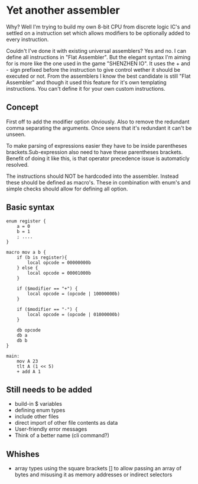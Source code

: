 # Yet another assembler
Why? Well I'm trying to build my own 8-bit CPU from discrete logic IC's and settled on a instruction set which allows modifiers to be optionally added to every instruction.

Couldn't I've done it with existing universal assemblers? Yes and no. I can define all instructions in "Flat Assembler". But the elegant syntax I'm aiming for is more like the one used in the game "SHENZHEN IO". It uses the + and - sign prefixed before the instruction to give control wether it should be executed or not. From the assemblers I know the best candidate is still "Flat Assembler" and though it used this feature for it's own templating instructions. You can't define it for your own custom instructions.

## Concept
First off to add the modifier option obviously. Also to remove the redundant comma separating the arguments. Once seens that it's redundant it can't be unseen.

To make parsing of expressions easier they have to be inside parentheses brackets.Sub-expression also need to have these parentheses brackets. Benefit of doing it like this, is that operator precedence issue is automaticly resolved.

The instructions should NOT be hardcoded into the assembler. Instead these should be defined as macro's. These in combination with enum's and simple checks should allow for defining all option.

## Basic syntax
```
enum register {
    a = 0
    b = 1
    ; ....
}

macro mov a b {
    if (b is register){
        local opcode = 00000000b
    } else {
        local opcode = 00001000b
    }

    if ($modifier == "+") {
        local opcode = (opcode | 10000000b)
    }

    if ($modifier == "-") {
        local opcode = (opcode | 01000000b)
    }

    db opcode
    db a
    db b
}

main:
    mov A 23
    tlt A (1 << 5)
    + add A 1
```

## Still needs to be added
 - build-in $ variables
 - defining enum types
 - include other files
 - direct import of other file contents as data
 - User-friendly error messages
 - Think of a better name (cli command?)

 ## Whishes
 - array types using the square brackets [] to allow passing an array of bytes and misusing it as memory addresses or indirect selectors
